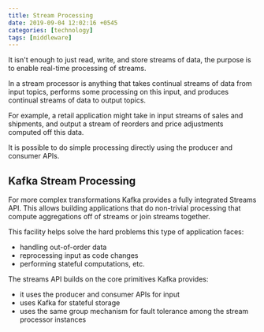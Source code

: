 ```yaml
---
title: Stream Processing
date: 2019-09-04 12:02:16 +0545
categories: [technology]
tags: [middleware]
---
```


It isn't enough to just read, write, and store streams of data,
the purpose is to enable real-time processing of streams.

In a stream processor is anything that takes continual streams of data
from input topics, performs some processing on this input, and produces
continual streams of data to output topics.

For example, a retail application might take in input streams of sales and
shipments, and output a stream of reorders and price adjustments computed off this data.

It is possible to do simple processing directly using the producer and consumer APIs.

## Kafka Stream Processing
For more complex transformations Kafka provides a fully integrated Streams API.
This allows building applications that do non-trivial processing that compute
aggregations off of streams or join streams together.

This facility helps solve the hard problems this type of application faces:
- handling out-of-order data
- reprocessing input as code changes
- performing stateful computations, etc.

The streams API builds on the core primitives Kafka provides:
- it uses the producer and consumer APIs for input
- uses Kafka for stateful storage
- uses the same group mechanism for fault tolerance among the stream processor instances
